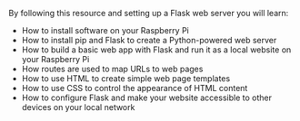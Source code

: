  By following this resource and setting up a Flask web server you will learn:

 - How to install software on your Raspberry Pi
 - How to install pip and Flask to create a Python-powered web server
 - How to build a basic web app with Flask and run it as a local website on your Raspberry Pi
 - How routes are used to map URLs to web pages
 - How to use HTML to create simple web page templates
 - How to use CSS to control the appearance of HTML content
 - How to configure Flask and make your website accessible to other devices on your local network
